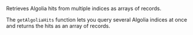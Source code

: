 Retrieves Algolia hits from multiple indices as arrays of records.

The `getAlgoliaHits` function lets you query several Algolia indices at once and returns the hits as an array of records.
